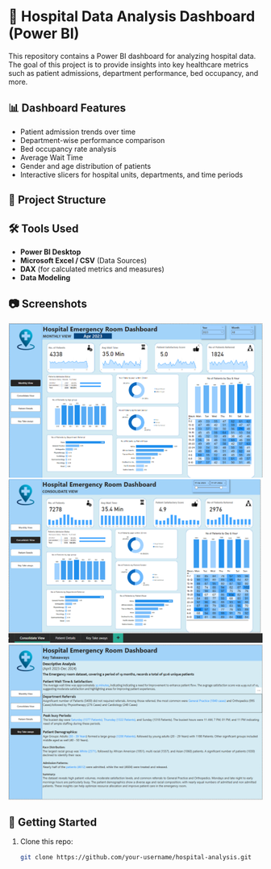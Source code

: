 # 🏥 Hospital Data Analysis Dashboard (Power BI)

This repository contains a Power BI dashboard for analyzing hospital data. The goal of this project is to provide insights into key healthcare metrics such as patient admissions, department performance, bed occupancy, and more.

## 📊 Dashboard Features

- Patient admission trends over time
- Department-wise performance comparison
- Bed occupancy rate analysis
- Average Wait Time
- Gender and age distribution of patients
- Interactive slicers for hospital units, departments, and time periods

## 📁 Project Structure

## 🛠️ Tools Used

- **Power BI Desktop**
- **Microsoft Excel / CSV** (Data Sources)
- **DAX** (for calculated metrics and measures)
- **Data Modeling**

## 📷 Screenshots

![Dashboard Overview](https://github.com/Navin-gowda/Hospetal-Analysis/blob/main/1Monthly%20View.png)
![Consolidate VIew](https://github.com/Navin-gowda/Hospetal-Analysis/blob/main/2Consolidate%20View.png)
![Insights](https://github.com/Navin-gowda/Hospetal-Analysis/blob/main/Insights.png)

## 🚀 Getting Started

1. Clone this repo:
   ```bash
   git clone https://github.com/your-username/hospital-analysis.git

